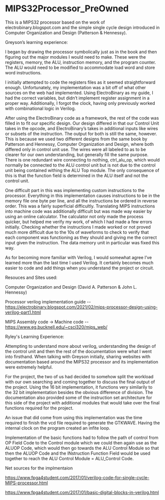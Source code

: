 # MIPS32Processor_PreOwned
This is a MIPS32 processor based on the work of electrobinary.blogspot.com and the simple single cycle design introduced in Computer Organization and Design (Patterson &amp; Hennessy).


Greyson’s learning experience:

I began by drawing the processor symbolically just as in the book and then figuring out the major modules I would need to make. These were the registers, memory, the ALU, instruction memory, and the program counter. The ALU would need to be modified to accommodate load word and store word instructions.

I initially attempted to code the registers files as it seemed straightforward enough. Unfortunately, my implementation was a bit off of what other sources on the web had implemented. Using ElectroBinary as my guide, I had the correct variables, but didn’t implement register assignment in a proper way. Additionally, I forgot the clock, having only previously worked with combinational logic in Verilog.

After using the ElectroBinary code as a framework, the rest of the code was filled in to fit our specific design. Our design differed in that our Control Unit takes in the opcode, and ElectroBinary’s takes in additional inputs like wires or subsets of the instruction. 
The output for both is still the same, however. This is because we used two different designs from the same book by Patterson and Hennessy, Computer Organization and Design, where both differed only in control unit use. The wires were all labeled to as to be clearer for our own understanding, but generally fill the same purpose. 
There is one redundant wire connecting to nothing, ctrl_alu_op, which would normally be connected to the ALU control unit but is not due to the control unit being contained withing the ALU Top module. The only consequence of this is that the function field is determined in the ALU itself and not the control unit.

One difficult part in this was implementing custom instructions to the processor. Everything in this implementation causes instructions to be in the memory file one byte per line, and all the instructions be ordered in reverse order. This was a fairly superficial difficultly. Translating MIPS instructions into machine code was additionally difficult but was made way easier by using an online calculator. The calculator not only made the process quicker, but helped me verify my work, of which I had made a few errors initially. 
Checking whether the instructions I made worked or not proved much more difficult due to the 10s of waveforms to check to verify that each component was functioning as they should and giving me the correct input given the instruction. The data memory unit in particular was fixed this way.

As for becoming more familiar with Verilog, I would somewhat agree I’ve learned more than the last time I used Verilog. It certainly becomes much easier to code and add things when you understand the project or circuit. 


Resouces and Sites used:

Computer Organization and Design (David A. Patterson & John L. Hennessy)

Processor verilog implementation guide -- https://electrobinary.blogspot.com/2021/02/mips-processor-design-using-verilog-part1.html

MIPS Assembly code -> Machine code -- https://www.eg.bucknell.edu/~csci320/mips_web/



Ryley's Learning Experience:

Attempting to understand more about verilog, understanding the design of the control unit and then the rest of the documentation were what I went into firsthand. When talking with Greyson initially, sharing websites with documentation based around the MIPS32 processor and its implementation were extremely helpful.

For the project, the two of us had decided to somehow split the workload with our own searching and coming together to discuss the final output of the project. Using the 16 bit implementation, it functions very similarily to the 32 bit implementation besides the obvious difference of division. The documentation also provided some of the instruction set architecture for this side of the project with additional modules that would take over the final functions required for the project. 

An issue that did come from using this implementation was the time required to finish the vcd file required to generate the GTKWAVE. Having the internal clock on the program created an infite loop.

Implementation of the basic functions had to follow the path of control from OP Field Code to the Control module which we could then again use as the ALUOP Code, which would then go towards the ALU Control Module so that then the ALUOP Code and the INstruction Function Field would be used together to reach the ALU Control Module = ALU_Control Code.

Net sources for the implmentaion

https://www.fpga4student.com/2017/01/verilog-code-for-single-cycle-MIPS-processor.html

https://www.fpga4student.com/2017/01/basic-digital-blocks-in-verilog.html
